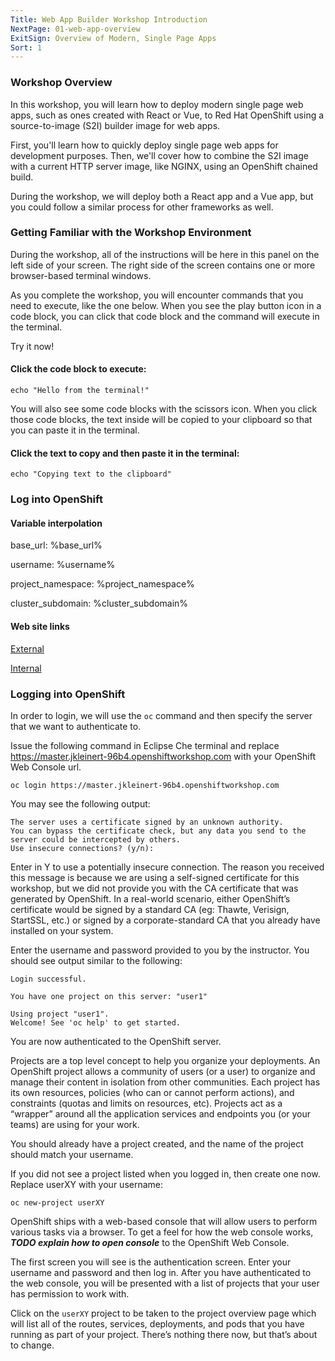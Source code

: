 ```yaml
---
Title: Web App Builder Workshop Introduction
NextPage: 01-web-app-overview
ExitSign: Overview of Modern, Single Page Apps
Sort: 1
---
```

### Workshop Overview

In this workshop, you will learn how to deploy modern single page web apps, such as ones created with React or Vue, to Red Hat OpenShift using a source-to-image (S2I) builder image for web apps.

First, you'll learn how to quickly deploy single page web apps for development purposes. Then, we'll cover how to combine the S2I image with a current HTTP server image, like NGINX, using an OpenShift chained build.

During the workshop, we will deploy both a React app and a Vue app, but you could follow a similar process for other frameworks as well.

### Getting Familiar with the Workshop Environment

During the workshop, all of the instructions will be here in this panel on the left side of your screen. The right side of the screen contains one or more browser-based terminal windows.

As you complete the workshop, you will encounter commands that you need to execute, like the one below. When you see the play button icon in a code block, you can click that code block and the command will execute in the terminal.

Try it now!

#### Click the code block to execute:

```execute-1
echo "Hello from the terminal!"
```
You will also see some code blocks with the scissors icon. When you click those code blocks, the text inside will be copied to your clipboard so that you can paste it in the terminal.

#### Click the text to copy and then paste it in the terminal:

```copy
echo "Copying text to the clipboard"
```

### Log into OpenShift

#### Variable interpolation

base_url: %base_url%

username: %username%

project_namespace: %project_namespace%

cluster_subdomain: %cluster_subdomain%

#### Web site links

[External](https://www.openshift.com)

[Internal](index)

### Logging into OpenShift

In order to login, we will use the `oc` command and then specify the server that we want to authenticate to.

Issue the following command in Eclipse Che terminal and replace https://master.jkleinert-96b4.openshiftworkshop.com with your OpenShift Web Console url.

```execute
oc login https://master.jkleinert-96b4.openshiftworkshop.com
```

You may see the following output:

```
The server uses a certificate signed by an unknown authority.
You can bypass the certificate check, but any data you send to the server could be intercepted by others.
Use insecure connections? (y/n):
```

Enter in Y to use a potentially insecure connection. The reason you received this message is because we are using a self-signed certificate for this workshop, but we did not provide you with the CA certificate that was generated by OpenShift. In a real-world scenario, either OpenShift’s certificate would be signed by a standard CA (eg: Thawte, Verisign, StartSSL, etc.) or signed by a corporate-standard CA that you already have installed on your system.

Enter the username and password provided to you by the instructor. You should see output similar to the following:

```
Login successful.

You have one project on this server: "user1"

Using project "user1".
Welcome! See 'oc help' to get started.
```

You are now authenticated to the OpenShift server.

Projects are a top level concept to help you organize your deployments. An OpenShift project allows a community of users (or a user) to organize and manage their content in isolation from other communities. Each project has its own resources, policies (who can or cannot perform actions), and constraints (quotas and limits on resources, etc). Projects act as a “wrapper” around all the application services and endpoints you (or your teams) are using for your work.

You should already have a project created, and the name of the project should match your username.

If you did not see a project listed when you logged in, then create one now. Replace userXY with your username:

```execute
oc new-project userXY
```

OpenShift ships with a web-based console that will allow users to perform various tasks via a browser. To get a feel for how the web console works, ***TODO explain how to open console*** to the OpenShift Web Console.

The first screen you will see is the authentication screen. Enter your username and password and then log in. After you have authenticated to the web console, you will be presented with a list of projects that your user has permission to work with.

Click on the `userXY` project to be taken to the project overview page which will list all of the routes, services, deployments, and pods that you have running as part of your project. There’s nothing there now, but that’s about to change.